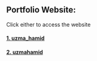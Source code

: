 ## Portfolio Website: 
Click either to access the website
#### [1. uzma_hamid](https://people.tamu.edu/~uzma_hamid/) 
#### [2. uzmahamid](https://uzmahamid.netlify.app/)
